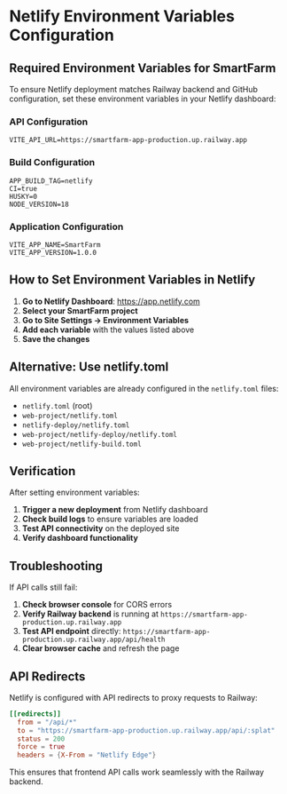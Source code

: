 # Netlify Environment Variables Configuration

## Required Environment Variables for SmartFarm

To ensure Netlify deployment matches Railway backend and GitHub configuration, set these environment variables in your Netlify dashboard:

### API Configuration
```
VITE_API_URL=https://smartfarm-app-production.up.railway.app
```

### Build Configuration
```
APP_BUILD_TAG=netlify
CI=true
HUSKY=0
NODE_VERSION=18
```

### Application Configuration
```
VITE_APP_NAME=SmartFarm
VITE_APP_VERSION=1.0.0
```

## How to Set Environment Variables in Netlify

1. **Go to Netlify Dashboard**: https://app.netlify.com
2. **Select your SmartFarm project**
3. **Go to Site Settings → Environment Variables**
4. **Add each variable** with the values listed above
5. **Save the changes**

## Alternative: Use netlify.toml

All environment variables are already configured in the `netlify.toml` files:

- `netlify.toml` (root)
- `web-project/netlify.toml`
- `netlify-deploy/netlify.toml`
- `web-project/netlify-deploy/netlify.toml`
- `web-project/netlify-build.toml`

## Verification

After setting environment variables:

1. **Trigger a new deployment** from Netlify dashboard
2. **Check build logs** to ensure variables are loaded
3. **Test API connectivity** on the deployed site
4. **Verify dashboard functionality**

## Troubleshooting

If API calls still fail:

1. **Check browser console** for CORS errors
2. **Verify Railway backend** is running at `https://smartfarm-app-production.up.railway.app`
3. **Test API endpoint** directly: `https://smartfarm-app-production.up.railway.app/api/health`
4. **Clear browser cache** and refresh the page

## API Redirects

Netlify is configured with API redirects to proxy requests to Railway:

```toml
[[redirects]]
  from = "/api/*"
  to = "https://smartfarm-app-production.up.railway.app/api/:splat"
  status = 200
  force = true
  headers = {X-From = "Netlify Edge"}
```

This ensures that frontend API calls work seamlessly with the Railway backend.
